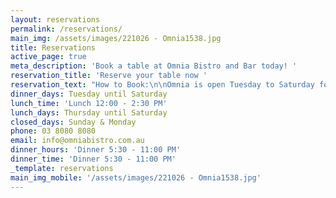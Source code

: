 ```yaml
---
layout: reservations
permalink: /reservations/
main_img: /assets/images/221026 - Omnia1538.jpg
title: Reservations
active_page: true
meta_description: 'Book a table at Omnia Bistro and Bar today! '
reservation_title: 'Reserve your table now '
reservation_text: "How to Book:\n\nOmnia is open Tuesday to Saturday for Dinner AND Thursday to Saturday for Lunch.\n\nBookings are available online for up to 6 people.\n\nNo bookings are required if you'd like to sit at the bar, or for drinks only.\n\nWalk-ins are always welcome.\n\nFor Group bookings of 7 or more, we offer a set menu for the table.\n\nTo stay up to date with reservation openings and last-minute tables, please sign up to our\_database and follow our Instagram @Omniabistro\_\n\nYou can book anytime online, or call our Reservations team on (03) 8080 8080 (Mon - Fri 9am-5pm)\n"
dinner_days: Tuesday until Saturday
lunch_time: 'Lunch 12:00 - 2:30 PM'
lunch_days: Thursday until Saturday
closed_days: Sunday & Monday
phone: 03 8080 8080
email: info@omniabistro.com.au
dinner_hours: 'Dinner 5:30 - 11:00 PM'
dinner_time: 'Dinner 5:30 - 11:00 PM'
_template: reservations
main_img_mobile: '/assets/images/221026 - Omnia1538.jpg'
---
```




















